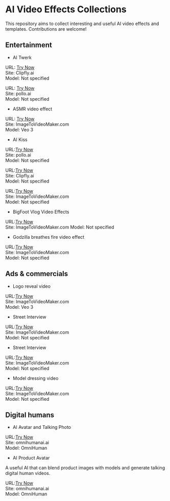 # AI Video Effects Collections
This repository aims to collect interesting and useful AI video effects and templates. Contributions are welcome!

## Entertainment

- AI Twerk

URL: [Try Now](https://www.clipfly.ai/aitools/scene?c=twerk)   
Site: Clipfly.ai   
Model: Not specified

URL: [Try Now](https://pollo.ai/app?target=video-effects&code=ai-twerk-video-generator&projectId=cmdi5cxun03qrirdp664efj8k)  
Site: pollo.ai   
Model: Not specified

- ASMR video effect

URL: [Try Now](https://imagetovideomaker.com/ai-asmr-maker)  
Site: ImageToVideoMaker.com   
Model: Veo 3

- AI Kiss

URL:[Try Now](https://pollo.ai/app?target=video-effects&code=ai-kissing&projectId=cmdi5cxun03qrirdp664efj8k)  
Site: pollo.ai  
Model: Not specified

URL:[Try Now](https://www.clipfly.ai/aitools/scene?c=french-kiss)     
Site: Clipfly.ai      
Model: Not specified

URL:[Try Now](https://imagetovideomaker.com/ai-kiss-video-maker)  
Site: ImageToVideoMaker.com   
Model: Not specified

- BigFoot Vlog Video Effects

URL:[Try Now](https://imagetovideomaker.com/bigfoot-vlog-maker)  
Site: ImageToVideoMaker.com
Model: Not specified

- Godzilla breathes fire video effect

URL:[Try Now](https://imagetovideomaker.com/ai-godzilla-breathes-fire-video-maker)    
Site: ImageToVideoMaker.com  
Model: Not specified

## Ads & commercials

- Logo reveal video

URL:[Try Now](https://imagetovideomaker.com/ai-logo-reveal-video-maker)  
Site: ImageToVideoMaker.com  
Model: Veo  3

- Street Interview

URL:[Try Now](https://imagetovideomaker.com/ai-street-interview)  
Site: ImageToVideoMaker.com  
Model: Not specified

- Street Interview

URL:[Try Now](https://imagetovideomaker.com/ai-street-interview)  
Site: ImageToVideoMaker.com  
Model: Not specified

- Model dressing video

URL:[Try Now](https://imagetovideomaker.com/ai-model-dressing-video-maker)  
Site: ImageToVideoMaker.com  
Model: Not specified

## Digital humans

- AI Avatar and Talking Photo

URL:[Try Now](https://omnihumanai.ai/ai-avatar)  
Site: omnihumanai.ai  
Model: OmniHuman

- AI Product Avatar

A useful AI that can blend product images with models and generate talking digital human videos.

URL:[Try Now](https://omnihumanai.ai/ai-product-avatar)  
Site: omnihumanai.ai  
Model: OmniHuman
